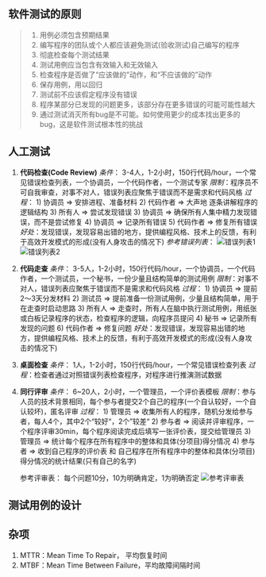 

## 软件测试的原则

> 1. 用例必须包含预期结果
> 2. 编写程序的团队或个人都应该避免测试(验收测试)自己编写的程序
> 3. 彻底检查每个测试结果
> 4. 测试用例应当包含有效输入和无效输入
> 5. 检查程序是否做了“应该做的”动作，和“不应该做的”动作
> 6. 保存用例，用以回归
> 7. 测试前不应该假定程序没有错误
> 8. 程序某部分已发现的问题更多，该部分存在更多错误的可能可能性越大
> 9. 通过测试消灭所有bug是不可能。如何使用更少的成本找出更多的bug，这是软件测试根本性的挑战

## 人工测试
1. **代码检查(Code Review)**
    *条件*： 3-4人，1-2小时，150行代码/hour，一个常见错误检查列表，一个协调员，一个代码作者，一个测试专家
    *限制*：程序员不可自我审查，对事不对人，错误列表应聚焦于错误而不是需求和代码风格
    *过程*：
     	1) 协调员 => 安排进程、准备材料
     	2) 代码作者 => 大声地 逐条讲解程序的逻辑结构
     	3) 所有人 => 尝试发现错误
     	3) 协调员 => 确保所有人集中精力发现错误，而不是尝试修复
     	4) 协调员 => 记录所有错误
     	5) 代码作者 => 修复所有错误
	*好处*：发现错误，发现容易出错的地方，提供编程风格、技术上的反馈，有利于高效开发模式的形成(没有人身攻击的情况下)
	*参考错误列表*：
	![错误列表1](https://s2.ax1x.com/2019/10/11/uHTO81.png)
    ![错误列表2](https://s2.ax1x.com/2019/10/11/uHTXgx.png)

2. **代码走查**
	*条件*： 3-5人，1-2小时，150行代码/hour，一个协调员，一个代码作者，一个测试员，一个秘书，一份少量且结构简单的测试用例
	*限制*：对事不对人，错误列表应聚焦于错误而不是需求和代码风格
	*过程*：
     	1) 协调员 => 提前2～3天分发材料
     	2) 测试员 => 提前准备一份测试用例，少量且结构简单，用于在走查时启动思路
     	3) 所有人 => 走查时，所有人在脑中执行测试用例，用纸张或白板记录程序的状态，检查程序的逻辑，向程序员提问
     	4) 秘书 => 记录所有发现的问题
     	6) 代码作者 => 修复问题
	*好处*：发现错误，发现容易出错的地方，提供编程风格、技术上的反馈，有利于高效开发模式的形成(没有人身攻击的情况下)

3. **桌面检查**
  *条件*： 1人，1-2小时，150行代码/hour，一个常见错误检查列表
  *过程*：检查者通过对照错误列表检查程序，对程序进行推演测试数据

4. **同行评审**
  *条件*： 6~20人，2小时，一个管理员，一个评价表模板
  *限制*：参与人员的技术背景相同，每个参与者提交2个自己的程序(一个自认较好，一个自认较坏)，匿名评审
  *过程*：
    	1) 管理员 => 收集所有人的程序，随机分发给参与者，每人4个，其中2个“较好“，2个”较差“
    	2) 参与者 => 阅读并评审程序，一个程序评审30min，每个程序阅读完成后填写一张评价表，提交给管理员
    	3) 管理员 => 统计每个程序在所有程序中的整体和具体(分项目)得分情况
    	4) 参与者 => 收到自己程序的评价表 和 自己程序在所有程序中的整体和具体(分项目)得分情况的统计结果(只有自己的名字)

    参考评审表：
    每个问题10分，10为明确肯定，1为明确否定
    ![参考评审表](https://s2.ax1x.com/2019/10/11/ubMZ4S.png)

## 测试用例的设计





## 杂项
1. MTTR：Mean Time To Repair， 平均恢复时间
2. MTBF：Mean Time Between Failure，平均故障间隔时间